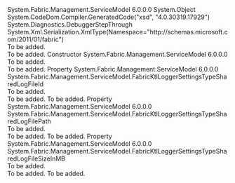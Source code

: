 <Type Name="FabricKtlLoggerSettingsType" FullName="System.Fabric.Management.ServiceModel.FabricKtlLoggerSettingsType">
  <TypeSignature Language="C#" Value="public class FabricKtlLoggerSettingsType" />
  <TypeSignature Language="ILAsm" Value=".class public auto ansi beforefieldinit FabricKtlLoggerSettingsType extends System.Object" />
  <TypeSignature Language="DocId" Value="T:System.Fabric.Management.ServiceModel.FabricKtlLoggerSettingsType" />
  <TypeSignature Language="VB.NET" Value="Public Class FabricKtlLoggerSettingsType" />
  <TypeSignature Language="F#" Value="type FabricKtlLoggerSettingsType = class" />
  <AssemblyInfo>
    <AssemblyName>System.Fabric.Management.ServiceModel</AssemblyName>
    <AssemblyVersion>6.0.0.0</AssemblyVersion>
  </AssemblyInfo>
  <Base>
    <BaseTypeName>System.Object</BaseTypeName>
  </Base>
  <Interfaces />
  <Attributes>
    <Attribute>
      <AttributeName>System.CodeDom.Compiler.GeneratedCode("xsd", "4.0.30319.17929")</AttributeName>
    </Attribute>
    <Attribute>
      <AttributeName>System.Diagnostics.DebuggerStepThrough</AttributeName>
    </Attribute>
    <Attribute>
      <AttributeName>System.Xml.Serialization.XmlType(Namespace="http://schemas.microsoft.com/2011/01/fabric")</AttributeName>
    </Attribute>
  </Attributes>
  <Docs>
    <summary>To be added.</summary>
    <remarks>To be added.</remarks>
  </Docs>
  <Members>
    <Member MemberName=".ctor">
      <MemberSignature Language="C#" Value="public FabricKtlLoggerSettingsType ();" />
      <MemberSignature Language="ILAsm" Value=".method public hidebysig specialname rtspecialname instance void .ctor() cil managed" />
      <MemberSignature Language="DocId" Value="M:System.Fabric.Management.ServiceModel.FabricKtlLoggerSettingsType.#ctor" />
      <MemberSignature Language="VB.NET" Value="Public Sub New ()" />
      <MemberType>Constructor</MemberType>
      <AssemblyInfo>
        <AssemblyName>System.Fabric.Management.ServiceModel</AssemblyName>
        <AssemblyVersion>6.0.0.0</AssemblyVersion>
      </AssemblyInfo>
      <Parameters />
      <Docs>
        <summary>To be added.</summary>
        <remarks>To be added.</remarks>
      </Docs>
    </Member>
    <Member MemberName="SharedLogFileId">
      <MemberSignature Language="C#" Value="public System.Fabric.Management.ServiceModel.FabricKtlLoggerSettingsTypeSharedLogFileId SharedLogFileId { get; set; }" />
      <MemberSignature Language="ILAsm" Value=".property instance class System.Fabric.Management.ServiceModel.FabricKtlLoggerSettingsTypeSharedLogFileId SharedLogFileId" />
      <MemberSignature Language="DocId" Value="P:System.Fabric.Management.ServiceModel.FabricKtlLoggerSettingsType.SharedLogFileId" />
      <MemberSignature Language="VB.NET" Value="Public Property SharedLogFileId As FabricKtlLoggerSettingsTypeSharedLogFileId" />
      <MemberSignature Language="F#" Value="member this.SharedLogFileId : System.Fabric.Management.ServiceModel.FabricKtlLoggerSettingsTypeSharedLogFileId with get, set" Usage="System.Fabric.Management.ServiceModel.FabricKtlLoggerSettingsType.SharedLogFileId" />
      <MemberType>Property</MemberType>
      <AssemblyInfo>
        <AssemblyName>System.Fabric.Management.ServiceModel</AssemblyName>
        <AssemblyVersion>6.0.0.0</AssemblyVersion>
      </AssemblyInfo>
      <ReturnValue>
        <ReturnType>System.Fabric.Management.ServiceModel.FabricKtlLoggerSettingsTypeSharedLogFileId</ReturnType>
      </ReturnValue>
      <Docs>
        <summary>To be added.</summary>
        <value>To be added.</value>
        <remarks>To be added.</remarks>
      </Docs>
    </Member>
    <Member MemberName="SharedLogFilePath">
      <MemberSignature Language="C#" Value="public System.Fabric.Management.ServiceModel.FabricKtlLoggerSettingsTypeSharedLogFilePath SharedLogFilePath { get; set; }" />
      <MemberSignature Language="ILAsm" Value=".property instance class System.Fabric.Management.ServiceModel.FabricKtlLoggerSettingsTypeSharedLogFilePath SharedLogFilePath" />
      <MemberSignature Language="DocId" Value="P:System.Fabric.Management.ServiceModel.FabricKtlLoggerSettingsType.SharedLogFilePath" />
      <MemberSignature Language="VB.NET" Value="Public Property SharedLogFilePath As FabricKtlLoggerSettingsTypeSharedLogFilePath" />
      <MemberSignature Language="F#" Value="member this.SharedLogFilePath : System.Fabric.Management.ServiceModel.FabricKtlLoggerSettingsTypeSharedLogFilePath with get, set" Usage="System.Fabric.Management.ServiceModel.FabricKtlLoggerSettingsType.SharedLogFilePath" />
      <MemberType>Property</MemberType>
      <AssemblyInfo>
        <AssemblyName>System.Fabric.Management.ServiceModel</AssemblyName>
        <AssemblyVersion>6.0.0.0</AssemblyVersion>
      </AssemblyInfo>
      <ReturnValue>
        <ReturnType>System.Fabric.Management.ServiceModel.FabricKtlLoggerSettingsTypeSharedLogFilePath</ReturnType>
      </ReturnValue>
      <Docs>
        <summary>To be added.</summary>
        <value>To be added.</value>
        <remarks>To be added.</remarks>
      </Docs>
    </Member>
    <Member MemberName="SharedLogFileSizeInMB">
      <MemberSignature Language="C#" Value="public System.Fabric.Management.ServiceModel.FabricKtlLoggerSettingsTypeSharedLogFileSizeInMB SharedLogFileSizeInMB { get; set; }" />
      <MemberSignature Language="ILAsm" Value=".property instance class System.Fabric.Management.ServiceModel.FabricKtlLoggerSettingsTypeSharedLogFileSizeInMB SharedLogFileSizeInMB" />
      <MemberSignature Language="DocId" Value="P:System.Fabric.Management.ServiceModel.FabricKtlLoggerSettingsType.SharedLogFileSizeInMB" />
      <MemberSignature Language="VB.NET" Value="Public Property SharedLogFileSizeInMB As FabricKtlLoggerSettingsTypeSharedLogFileSizeInMB" />
      <MemberSignature Language="F#" Value="member this.SharedLogFileSizeInMB : System.Fabric.Management.ServiceModel.FabricKtlLoggerSettingsTypeSharedLogFileSizeInMB with get, set" Usage="System.Fabric.Management.ServiceModel.FabricKtlLoggerSettingsType.SharedLogFileSizeInMB" />
      <MemberType>Property</MemberType>
      <AssemblyInfo>
        <AssemblyName>System.Fabric.Management.ServiceModel</AssemblyName>
        <AssemblyVersion>6.0.0.0</AssemblyVersion>
      </AssemblyInfo>
      <ReturnValue>
        <ReturnType>System.Fabric.Management.ServiceModel.FabricKtlLoggerSettingsTypeSharedLogFileSizeInMB</ReturnType>
      </ReturnValue>
      <Docs>
        <summary>To be added.</summary>
        <value>To be added.</value>
        <remarks>To be added.</remarks>
      </Docs>
    </Member>
  </Members>
</Type>